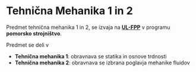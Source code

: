 # Tehnična Mehanika 1 in 2

Predmet tehnična mehanika 1 in 2, se izvaja na [**UL-FPP**](https://www.fpp.uni-lj.si/) v programu **pomorsko strojništvo**.

Predmet se deli v
 - **Tehnična mehanika 1**: obravnava se statika in osnove trdnosti
 - **Tehnična mehanika 2**: obravnava se izbrana poglavja mehanike fluidov
